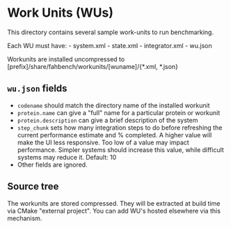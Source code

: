 Work Units (WUs)
================

This directory contains several sample work-units to run benchmarking.

Each WU must have:
    - system.xml
    - state.xml
    - integrator.xml
    - wu.json

Workunits are installed uncompressed to
[prefix]/share/fahbench/workunits/[wuname]/{*.xml, *.json}

`wu.json` fields
----------------

 - `codename` should match the directory name of the installed workunit
 - `protein.name` can give a "full" name for a particular protein or workunit
 - `protein.description` can give a brief description of the system
 - `step_chunk` sets how many integration steps to do before refreshing the
   current performance estimate and % completed. A higher value will make the
   UI less responsive. Too low of a value may impact performance. Simpler
   systems should increase this value, while difficult systems may reduce it.
   Default: 10
 - Other fields are ignored.


Source tree
-----------

The workunits are stored compressed. They will be extracted at build time
via CMake "external project". You can add WU's hosted elsewhere via this
mechanism.

